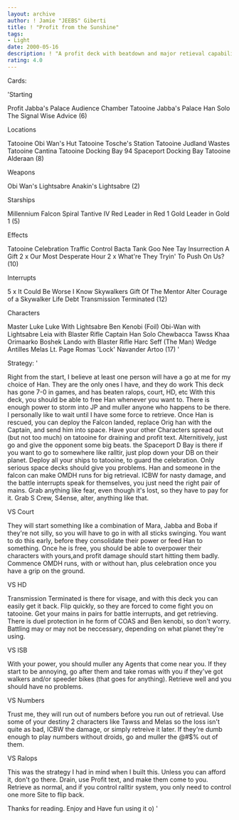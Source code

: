 ```yaml
---
layout: archive
author: ! Jamie "JEEBS" Giberti
title: ! "Profit from the Sunshine"
tags:
- Light
date: 2000-05-16
description: ! "A profit deck with beatdown and major retieval capability."
rating: 4.0
---
```

Cards: 

'Starting

Profit
Jabba's Palace Audience Chamber
Tatooine Jabba's Palace
Han Solo
The Signal
Wise Advice (6)

Locations

Tatooine Obi Wan's Hut
Tatooine Tosche's Station
Tatooine Judland Wastes
Tatooine Cantina
Tatooine Docking Bay 94
 Spaceport Docking Bay
Tatooine
Alderaan (8)

Weapons

Obi Wan's Lightsabre
Anakin's Lightsabre (2)

Starships

Millennium Falcon
Spiral
Tantive IV
Red Leader in Red 1
Gold Leader in Gold 1 (5)

Effects

Tatooine Celebration
Traffic Control
Bacta Tank
Goo Nee Tay
Insurrection
A Gift
2 x Our Most Desperate Hour
2 x What're They Tryin' To Push On Us? (10)

Interrupts

5 x It Could Be Worse
I Know
Skywalkers
Gift Of The Mentor
Alter
Courage of a Skywalker
Life Debt
Transmission Terminated (12)

Characters

Master Luke
Luke With Lightsabre
Ben Kenobi (Foil)
Obi-Wan with Lightsabre
Leia with Blaster Rifle
Captain Han Solo
Chewbacca
Tawss Khaa
Orimaarko
Boshek
Lando with Blaster Rifle
Harc Seff (The Man)
Wedge Antilles
Melas
Lt. Page
Romas 'Lock' Navander
Artoo (17) '

Strategy: '

Right from the start, I believe at least one person will have a go at me for my choice of Han.
They are the only ones I have, and they do work
This deck has gone 7-0 in games, and has beaten ralops, court, HD, etc
With this deck, you should be able to free Han whenever you want to. There is enough power to storm into JP and muller anyone who happens to be there.
I personally like to wait until I have some force to retrieve.
Once Han is rescued, you can deploy the Falcon landed, replace Orig han with the Captain, and send him into space.
Have your other Characters spread out (but not too much) on tatooine for draining and profit text. Alternitively, just go and give the opponent some big beats. the Spaceport D Bay is there if you want to go to somewhere like ralltir, just plop down your DB on their planet.
Deploy all your ships to tatooine, to guard the celebration. Only serious space decks should give you problems.
Han and someone in the falcon can make OMDH runs for big retrieval. ICBW for nasty damage, and the battle interrupts speak for themselves, you just need the right pair of mains. Grab anything like fear, even though it's lost, so they have to pay for it. Grab S Crew, S4ense, alter, anything like that.



VS Court

They will start something like a combination of Mara, Jabba and Boba if they're not silly, so you will have to go in with all sticks swinging.
You want to do this early, before they consolidate their power or feed Han to something.
Once he is free, you should be able to overpower their characters with yours,and profit damage should start hitting them badly. Commence OMDH runs, with or without han, plus celebration once you have a grip on the ground.

VS HD

Transmission Terminated is there for visage, and with this deck you can easily get it back. Flip quickly, so they are forced to come fight you on tatooine. Get your mains in pairs for battle interrupts, and get retrieving. There is duel protection in he form of COAS and Ben kenobi, so don't worry. Battling may or may not be neccessary, depending on what planet they're using.

VS ISB

With your power, you should muller any Agents that come near you. If they start to be annoying, go after them and take romas with you if they've got walkers and/or speeder bikes (that goes for anything).
Retrieve well and you should have no problems.

VS Numbers

Trust me, they will run out of numbers before you run out of retrieval. Use some of your destiny 2 characters like Tawss and Melas so the loss isn't quite as bad, ICBW the damage, or simply retreive it later. If they're dumb enough to play numbers without droids, go and muller the @#$% out of them.

VS Ralops

This was the strategy I had in mind when I built this. Unless you can afford it, don't go there. Drain, use Profit text, and make them come to you. Retrieve as normal, and if you control ralltir system, you only need to control one more
Site to flip back.

Thanks for reading. Enjoy and Have fun using it o) '